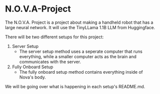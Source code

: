 # N.O.V.A-Project
The N.O.V.A. Project is a project about making a handheld robot that has a large neural network.
It will use the TinyLLama 1.1B LLM from Huggingface.


There will be two different setups for this project:
1. Server Setup
    - The server setup method uses a seperate computer that runs everything, while a smaller computer acts as the brain and communicates with the server.
2. Fully Onboard Setup
    - The fully onboard setup method contains everything inside of Nova's body.

We will be going over what is happening in each setup's README.md.